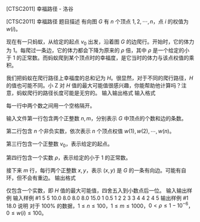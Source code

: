 



[CTSC2011] 幸福路径 - 洛谷














[CTSC2011] 幸福路径
题目描述
有向图 $G$ 有 $n$ 个顶点 $1, 2, \cdots, n$，点 $i$ 的权值为 $w(i)$。

现在有一只蚂蚁，从给定的起点 $v_0$ 出发，沿着图 $G$ 的边爬行。开始时，它的体力为 $1$。每爬过一条边，它的体力都会下降为原来的 $\rho$ 倍，其中 $\rho$ 是一个给定的小于 $1$ 的正常数。而蚂蚁爬到某个顶点时的幸福度，是它当时的体力与该点权值的乘积。 

我们把蚂蚁在爬行路径上幸福度的总和记为 $H$。很显然，对于不同的爬行路径，$H$ 的值也可能不同。小 Z 对 $H$ 值的最大可能值很感兴趣，你能帮助他计算吗？注意，蚂蚁爬行的路径长度可能是无穷的。
输入输出格式
输入格式

每一行中两个数之间用一个空格隔开。 

输入文件第一行包含两个正整数 $n,m$，分别表示 $G$ 中顶点的个数和边的条数。 

第二行包含 $n$ 个非负实数，依次表示 $n$ 个顶点权值  $w(1), w(2), \cdots, w(n)$。

第三行包含一个正整数 $v_0$，表示给定的起点。

第四行包含一个实数 $\rho$，表示给定的小于 $1$ 的正常数。 

接下来 $m$ 行，每行两个正整数 $x, y$，表示 $(x, y)$ 是 $G$ 的一条有向边。可能有自环，但不会有重边。
输出格式

仅包含一个实数，即 $H$ 值的最大可能值，四舍五入到小数点后一位。
输入输出样例
输入样例 #1
5 5 
10.0 8.0 8.0 8.0 15.0 
1 
0.5 
1 2 
2 3 
3 4 
4 2 
4 5
输出样例 #1
18.0
说明
对于 $100\%$ 的数据，$1\leq n \le 100$，$1\leq m \le 1000$，$0 < \rho \le 1 - 10^{-6}$，$0\leq w(i) \leq 100$。






